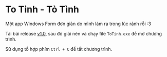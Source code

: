 # To Tinh - Tỏ Tình
Một app Windows Form đơn giản do mình làm ra trong lúc rảnh rỗi :3

Tải bải release [v1.0](https://github.com/munehime/ToTinh/releases/tag/v1.0), sau đó giải nén và chạy file `ToTinh.exe` để mở chương trình.

Sử dụng tổ hợp phím `Ctrl + C` để tắt chương trình.

